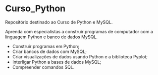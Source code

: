 # Curso_Python
Repositório destinado ao Curso de Python e MySQL.

Aprenda com especialistas a construir programas de computador com a linguagem Python e banco de dados MySQL.

- Construir programas em Python;
- Criar bancos de dados com MySQL;
- Criar visualizações de dados usando Python e a biblioteca Pyplot;
- Interligar Python a bases de dados MySQL;
- Compreender comandos SQL.
